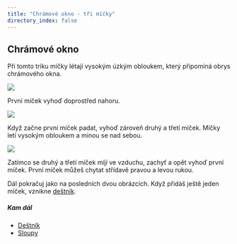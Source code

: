 ```yaml
---
title: "Chrámové okno - tři míčky"
directory_index: false
---
```


## Chrámové okno


Při tomto triku míčky létají vysokým úzkým obloukem, který připomíná obrys chrámového okna.

![](img/o/oknoa.png)

První míček vyhoď doprostřed nahoru.

![](img/o/oknob.png)

Když začne první míček padat, vyhoď zároveň druhý a třetí míček. Míčky letí vysokým obloukem a minou se nad sebou.

![](img/o/oknoc.png)

Zatímco se druhý a třetí míček míjí ve vzduchu, zachyť a opět vyhoď první míček. První míček můžeš chytat střídavě pravou a levou rukou.


Dál pokračuj jako na posledních dvou obrázcích. Když přidáš ještě jeden míček, vznikne <a href="../4/destnik.html" title="Trik se čtyřmi míčky.">deštník</a>.



##### Kam dál

- [Deštník](/micky/4/destnik.html "Trik se čtyřmi míčky")
- [Sloupy](/micky/3/sloupy.html "Házení míčků rovně nahoru")
